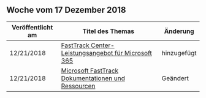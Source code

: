 <!-- This file is generated automatically each week. Changes made to this file will be overwritten.-->




## <a name="week-of-december-17-2018"></a>Woche vom 17 Dezember 2018


| Veröffentlicht am |Titel des Themas | Änderung |
|------|------------|--------|
| 12/21/2018 | [FastTrack Center-Leistungsangebot für Microsoft 365](/FastTrack/m365-fasttrack-benefit-overview) | hinzugefügt |
| 12/21/2018 | [Microsoft FastTrack Dokumentationen und Ressourcen](/FastTrack/index) | Geändert |

